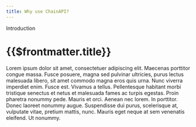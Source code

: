 ```yaml
---
title: Why use ChainAPI?
---
```


<TitleSpan>Introduction</TitleSpan>

# {{$frontmatter.title}}

<!-- Uncomment the TOC when needed. -->
<!--TocHeader />
<TOC class="table-of-contents" :include-level="[2,3]" /-->

Lorem ipsum dolor sit amet, consectetuer adipiscing elit. Maecenas porttitor
congue massa. Fusce posuere, magna sed pulvinar ultricies, purus lectus
malesuada libero, sit amet commodo magna eros quis urna. Nunc viverra imperdiet
enim. Fusce est. Vivamus a tellus. Pellentesque habitant morbi tristique
senectus et netus et malesuada fames ac turpis egestas. Proin pharetra nonummy
pede. Mauris et orci. Aenean nec lorem. In porttitor. Donec laoreet nonummy
augue. Suspendisse dui purus, scelerisque at, vulputate vitae, pretium mattis,
nunc. Mauris eget neque at sem venenatis eleifend. Ut nonummy.

